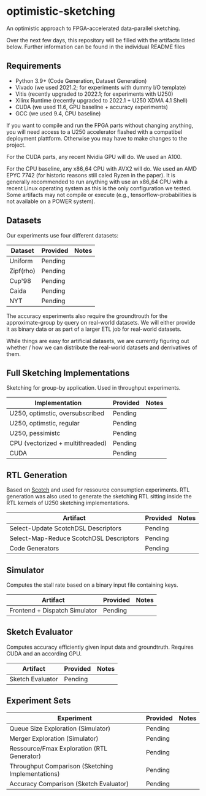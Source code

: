 # optimistic-sketching
An optimistic approach to FPGA-accelerated data-parallel sketching.

Over the next few days, this repository will be filled with the artifacts listed below. Further information can be found in the individual README files

## Requirements
* Python 3.9+ (Code Generation, Dataset Generation)
* Vivado (we used 2021.2; for experiments with dummy I/O template)
* Vitis (recently upgraded to 2022.1; for experiments with U250)
* Xilinx Runtime (recently upgraded to 2022.1 + U250 XDMA 4.1 Shell)
* CUDA (we used 11.6, GPU baseline + accuracy experiments)
* GCC (we used 9.4, CPU baseline)

If you want to compile and run the FPGA parts without changing anything, you will need access to a U250 accelerator flashed with a compatibel deployment plattform. Otherwise you may have to make changes to the project. 

For the CUDA parts, any recent Nvidia GPU will do. We used an A100. 

For the CPU baseline, any x86_64 CPU with AVX2 will do. We used an AMD EPYC 7742 (for historic reasons still caled Ryzen in the paper). It is generally recommended to run anything with use an x86_64 CPU with a recent Linux operating system as this is the only configuration we tested. Some artifacts may not compile or execute (e.g., tensorflow-probabilities is not available on a POWER system).

## Datasets
Our experiments use four different datasets:

| Dataset     | Provided        | Notes          |
| -------     | --------        | -------------- |
| Uniform     | Pending         |                |
| Zipf(rho)   | Pending         |                |
| Cup'98      | Pending         |                |
| Caida       | Pending         |                |
| NYT         | Pending         |                |


The accuracy experiments also require the groundtrouth for the approximate-group by query on real-world datasets. We will either provide it as binary data or as part of a larger ETL job for real-world datasets. 

While things are easy for artificial datasets, we are currently figuring out whether / how we can distribute the real-world datasets and derrivatives of them.

## Full Sketching Implementations
Sketching for group-by application. Used in throughput experiments.

| Implementation                      | Provided        | Notes          |
| -------                             | --------        | -------------- |
| U250, optimstic, oversubscribed     | Pending         |                |
| U250, optimstic, regular            | Pending         |                |
| U250, pessimistc                    | Pending         |                |
| CPU (vectorized + multithreaded)    | Pending         |                |
| CUDA                                | Pending         |                |

## RTL Generation
Based on [Scotch](https://github.com/martinkiefer/Scotch) and used for ressource consumption experiments. RTL generation was also used to generate the sketching RTL sitting inside the RTL kernels of U250 sketching implementations.

| Artifact                                  | Provided        | Notes          |
| -------                                   | --------        | -------------- |
| Select-Update ScotchDSL Descriptors       | Pending         |                |
| Select-Map-Reduce ScotchDSL Descriptors   | Pending         |                |
| Code Generators                           | Pending         |                |

## Simulator
Computes the stall rate based on a binary input file containing keys.

| Artifact                              | Provided        | Notes          |
| -------                               | --------        | -------------- |
| Frontend + Dispatch Simulator         | Pending         |                |

## Sketch Evaluator
Computes accuracy efficiently given input data and groundtruth. Requires CUDA and an according GPU.

| Artifact                              | Provided        | Notes          |
| -------                               | --------        | -------------- |
| Sketch Evaluator                      | Pending         |                |

## Experiment Sets
| Experiment                                           | Provided        | Notes          |
| -------                                              | --------        | -------------- |
| Queue Size Exploration (Simulator)                   | Pending         |                |
| Merger Exploration     (Simulator)                   | Pending         |                |
| Ressource/Fmax Exploration (RTL Generator)           | Pending         |                |
| Throughput Comparison (Sketching Implementations)    | Pending         |                |
| Accuracy Comparison (Sketch Evaluator)               | Pending         |                |
